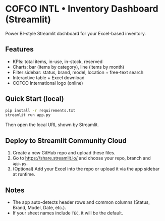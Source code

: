 
# COFCO INTL • Inventory Dashboard (Streamlit)

Power BI–style Streamlit dashboard for your Excel-based inventory. 

## Features
- KPIs: total items, in-use, in-stock, reserved
- Charts: bar (items by category), line (items by month)
- Filter sidebar: status, brand, model, location + free-text search
- Interactive table + Excel download
- COFCO International logo (online)

## Quick Start (local)
```bash
pip install -r requirements.txt
streamlit run app.py
```
Then open the local URL shown by Streamlit.

## Deploy to Streamlit Community Cloud
1. Create a new GitHub repo and upload these files.
2. Go to https://share.streamlit.io/ and choose your repo, branch and `app.py`.
3. (Optional) Add your Excel into the repo or upload it via the app sidebar at runtime.

## Notes
- The app auto-detects header rows and common columns (Status, Brand, Model, Date, etc.).
- If your sheet names include `TEC`, it will be the default.
